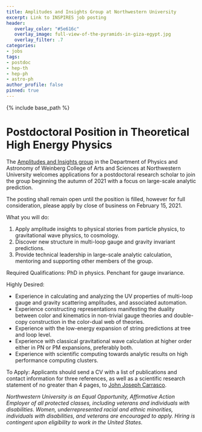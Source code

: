 ```yaml
---
title: Amplitudes and Insights Group at Northwestern University 
excerpt: Link to INSPIRES job posting
header:
   overlay_color: "#5e616c"
   overlay_image: full-view-of-the-pyramids-in-giza-egypt.jpg
   overlay_filter: .7
categories:
- jobs
tags:
- postdoc
- hep-th
- hep-ph
- astro-ph
author_profile: false
pinned: true
---
```

{% include base_path %}

# Postdoctoral Position in Theoretical High Energy Physics

The [Amplitudes and Insights group](http://fancyphysics.org) in the Department of Physics and Astronomy of Weinberg College of Arts and Sciences at Northwestern University welcomes applications for a postdoctoral research scholar to join the group beginning the autumn of 2021 with a focus on large-scale analytic prediction. 

The posting shall remain open until the position is filled, however for full consideration, please apply by close of business on February 15, 2021.

What you will do:
1. Apply amplitude insights to physical stories from particle physics, to gravitational wave physics, to cosmology.
2. Discover new structure in multi-loop gauge and gravity invariant predictions.
3. Provide technical leadership in large-scale analytic calculation, mentoring and supporting other members of the group.

Required Qualifications: PhD in physics.  Penchant for gauge invariance.

Highly Desired: 
 - Experience in calculating and analyzing the UV properties of multi-loop gauge and gravity scattering amplitudes, and associated automation.
 - Experience constructing representations manifesting the duality between color and kinematics in non-trivial gauge theories and double-copy construction in the color-dual web of theories. 
 - Experience with the low-energy expansion of string predictions at tree and loop level.
 - Experience with classical gravitational wave calculation at higher order either in PN or PM expansions, preferably both.
 - Experience with scientific computing towards analytic results on high performance computing clusters.


To Apply:  Applicants should send a CV with a list of publications and contact information for three references, as well as a scientific research statement of no greater than 4 pages, to [John Joseph Carrasco](mailto:carrasco@northwestern.edu). 

*Northwestern University is an Equal Opportunity, Affirmative Action Employer of all protected classes, including veterans and individuals with disabilities. Women, underrepresented racial and ethnic minorities, individuals with disabilities, and veterans are encouraged to apply. Hiring is contingent upon eligibility to work in the United States.*

